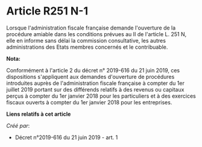 # Article R251 N-1

Lorsque l'administration fiscale française demande l'ouverture de la procédure amiable dans les conditions prévues au II de
l'article L. 251 N, elle en informe sans délai la commission consultative, les autres administrations des Etats membres
concernés et le contribuable.

**Nota:**

Conformément à l'article 2 du décret n° 2019-616 du 21 juin 2019, ces dispositions s'appliquent aux demandes d'ouverture de
procédures introduites auprès de l'administration fiscale française à compter du 1er juillet 2019 portant sur des différends
relatifs à des revenus ou capitaux perçus à compter du 1er janvier 2018 pour les particuliers et à des exercices fiscaux
ouverts à compter du 1er janvier 2018 pour les entreprises.

**Liens relatifs à cet article**

_Créé par_:

  - Décret n°2019-616 du 21 juin 2019 - art. 1
